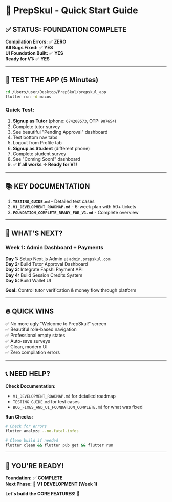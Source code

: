 # 🚀 PrepSkul - Quick Start Guide

## ✅ **STATUS: FOUNDATION COMPLETE**

**Compilation Errors:** ✅ **ZERO**  
**All Bugs Fixed:** ✅ **YES**  
**UI Foundation Built:** ✅ **YES**  
**Ready for V1:** ✅ **YES**

---

## 🧪 **TEST THE APP (5 Minutes)**

```bash
cd /Users/user/Desktop/PrepSkul/prepskul_app
flutter run -d macos
```

### **Quick Test:**
1. **Signup as Tutor** (phone: `674208573`, OTP: `987654`)
2. Complete tutor survey
3. See beautiful "Pending Approval" dashboard
4. Test bottom nav tabs
5. Logout from Profile tab
6. **Signup as Student** (different phone)
7. Complete student survey
8. See "Coming Soon!" dashboard
9. ✅ **If all works → Ready for V1!**

---

## 📚 **KEY DOCUMENTATION**

1. **`TESTING_GUIDE.md`** - Detailed test cases
2. **`V1_DEVELOPMENT_ROADMAP.md`** - 6-week plan with 50+ tickets
3. **`FOUNDATION_COMPLETE_READY_FOR_V1.md`** - Complete overview

---

## 🎯 **WHAT'S NEXT?**

### **Week 1: Admin Dashboard + Payments**

**Day 1:** Setup Next.js Admin at `admin.prepskul.com`  
**Day 2:** Build Tutor Approval Dashboard  
**Day 3:** Integrate Fapshi Payment API  
**Day 4:** Build Session Credits System  
**Day 5:** Build Wallet UI  

**Goal:** Control tutor verification & money flow through platform

---

## 🔥 **QUICK WINS**

✅ No more ugly "Welcome to PrepSkul!" screen  
✅ Beautiful role-based navigation  
✅ Professional empty states  
✅ Auto-save surveys  
✅ Clean, modern UI  
✅ Zero compilation errors  

---

## 📞 **NEED HELP?**

**Check Documentation:**
- `V1_DEVELOPMENT_ROADMAP.md` for detailed roadmap
- `TESTING_GUIDE.md` for test cases
- `BUG_FIXES_AND_UI_FOUNDATION_COMPLETE.md` for what was fixed

**Run Checks:**
```bash
# Check for errors
flutter analyze --no-fatal-infos

# Clean build if needed
flutter clean && flutter pub get && flutter run
```

---

## 🚀 **YOU'RE READY!**

**Foundation:** ✅ **COMPLETE**  
**Next Phase:** 🎯 **V1 DEVELOPMENT (Week 1)**  

**Let's build the CORE FEATURES!** 💪

